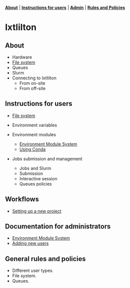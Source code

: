 **[About](#About)** |
**[Instructions for users](#Instructions-for-users)** |
**[Admin](#Documentation-for-administrators)** |
**[Rules and Policies](#General-rules-and-policies)**

# Ixtlilton

## About

- Hardware
- [File system](docs/about/file_system.md)
- Queues
- Slurm
- Connecting to Ixtlilton
   - From on-site
   - From off-site

## Instructions for users

- [File system](docs/user/user_file_system.md)

- Environment variables

- Environment modules
    - [Environment Module System](docs/user/environment_modules.md)
    - [Using Conda](docs/user/anaconda.md)

- Jobs submission and management
    - Jobs and Slurm
    - Submission
    - Interactive session
    - Queues policies

## Workflows

- [Setting up a new project](docs/lab/new_project.md)

## Documentation for administrators

- [Environment Module System](docs/admin/environment_modules.md)
- [Adding new users](docs/admin/new_user.md)

## General rules and policies

- Different user types.
- File system.
- Queues.

